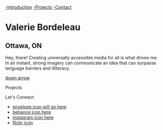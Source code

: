 [-Introduction](http://valeriebordeleau.ca/#intro)
[-Projects](http://valeriebordeleau.ca/#projects)
[-Contact](http://valeriebordeleau.ca/#projects)

# Valerie Bordeleau
## Ottawa, ON

Hey, there! Creating universally accessible media for all is what drives me.  In an instant, strong imagery can communicate an idea that can surpasse language barriers and illiteracy. 

[down arrow](http://valeriebordeleau.ca/#main)

Projects


Let's Connect

- [envelope icon will go here](mailto:heythere@valeriebordeleau.ca)
- [behance icon here](http://behance.com/username)
- [instagram icon here](http://instagram.com/username)
- [flickr icon](http://flickr.com/username)